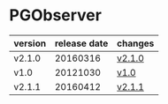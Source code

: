 # PGObserver	


|version|release date|changes|
|---|---|---|
|v2.1.0|20160316|[v2.1.0](./v2.1.0-20160316.md)|
|v1.0|20121030|[v1.0](./v1.0-20121030.md)|
|v2.1.1|20160412|[v2.1.1](./v2.1.1-20160412.md)|
